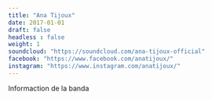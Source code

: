 ```yaml
---
title: "Ana Tijoux"
date: 2017-01-01
draft: false
headless : false
weight: 1
soundcloud: "https://soundcloud.com/ana-tijoux-official"
facebook: "https://www.facebook.com/anatijoux/"
instagram: "https://www.instagram.com/anatijoux/"
---
```

Informaction de la banda
